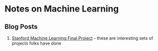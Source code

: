 # Notes on Machine Learning

## Blog Posts

1. [Stanford Machine Learning Final Project](http://cs229.stanford.edu/projects2016.html) - these are interesting sets of projects folks have done